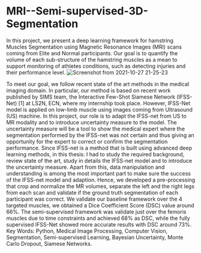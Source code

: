 # MRI--Semi-supervised-3D-Segmentation
In this project, we present a deep learning framework for hamstring Muscles Segmentation using
Magnetic Resonance Images (MRI) scans coming from Elite and Normal participants. Our goal is to
quantify the volume of each sub-structure of the hamstring muscles as a mean to support monitoring
of athletes conditions, such as detecting injuries and their performance level.
![Screenshot from 2021-10-27 21-25-23](https://user-images.githubusercontent.com/53334878/139141826-f48b9047-632b-4e0b-b8f7-55582fe1381a.png)

To meet our goal, we follow recent state of the art methods in the medical imaging domain. In particular,
our method is based on recent work published by SIMS team, the Interactive Few-Shot Siamese Network
(IFSS-Net) [1] at LS2N, ECN, where my internship took place. However, IFSS-Net model is applied on
low-limb muscle using images coming from Ultrasound (US) machine.
In this project, our role is to adapt the IFSS-net from US to MR modality and to introduce uncertainty
measure to the model. The uncertainty measure will be a tool to show the medical expert where the
segmentation performed by the IFSS-net was not certain and thus giving an opportunity for the expert
to correct or confirm the segmentation performance.
Since IFSS-net is a method that is built using advanced deep learning methods, in this thesis: I had
to study the required background, review state of the art, study in details the IFSS-net model and to
introduce the uncertainty measure. Apart from this, data manipulation and understanding is among the
most important part to make sure the success of the IFSS-net model and adaption. Hence, we developed
a pre-processing that crop and normalize the MR volumes, separate the left and the right legs from each
scan and validate if the ground truth segmentation of each participant was correct.
We validate our baseline framework over the 4 targeted muscles, we obtained a Dice Coefficient Score
(DSC) value around 66%. The semi-supervised framework was validate just over the femoris muscles
due to time constraints and achieved 68% as DSC, while the fully supervised IFSS-Net showed more
accurate results with DSC around 73%.
Key Words: Python, Medical Image Processing, Computer Vision, Segmentation, Semi-supervised
Learning, Bayesian Uncertainty, Monte Carlo Dropout, Siamese Networks.
